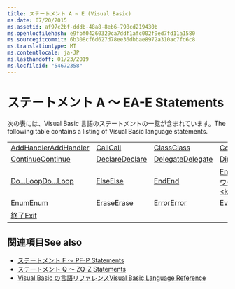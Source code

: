 ```yaml
---
title: ステートメント A ~ E (Visual Basic)
ms.date: 07/20/2015
ms.assetid: af97c2bf-dddb-48a8-8eb6-798cd219430b
ms.openlocfilehash: e9fbf04260329ca7ddf1afc002f9ed7fd11a1580
ms.sourcegitcommit: 6b308cf6d627d78ee36dbbae8972a310ac7fd6c8
ms.translationtype: MT
ms.contentlocale: ja-JP
ms.lasthandoff: 01/23/2019
ms.locfileid: "54672358"
---
```

# <a name="a-e-statements"></a><span data-ttu-id="02a78-102">ステートメント A ～ E</span><span class="sxs-lookup"><span data-stu-id="02a78-102">A-E Statements</span></span>
<span data-ttu-id="02a78-103">次の表には、Visual Basic 言語のステートメントの一覧が含まれています。</span><span class="sxs-lookup"><span data-stu-id="02a78-103">The following table contains a listing of Visual Basic language statements.</span></span>  
  
|||||  
|---|---|---|---|  
|[<span data-ttu-id="02a78-104">AddHandler</span><span class="sxs-lookup"><span data-stu-id="02a78-104">AddHandler</span></span>](../../../visual-basic/language-reference/statements/addhandler-statement.md)|[<span data-ttu-id="02a78-105">Call</span><span class="sxs-lookup"><span data-stu-id="02a78-105">Call</span></span>](../../../visual-basic/language-reference/statements/call-statement.md)|[<span data-ttu-id="02a78-106">Class</span><span class="sxs-lookup"><span data-stu-id="02a78-106">Class</span></span>](../../../visual-basic/language-reference/statements/class-statement.md)|[<span data-ttu-id="02a78-107">Const</span><span class="sxs-lookup"><span data-stu-id="02a78-107">Const</span></span>](../../../visual-basic/language-reference/statements/const-statement.md)|  
|[<span data-ttu-id="02a78-108">Continue</span><span class="sxs-lookup"><span data-stu-id="02a78-108">Continue</span></span>](../../../visual-basic/language-reference/statements/continue-statement.md)|[<span data-ttu-id="02a78-109">Declare</span><span class="sxs-lookup"><span data-stu-id="02a78-109">Declare</span></span>](../../../visual-basic/language-reference/statements/declare-statement.md)|[<span data-ttu-id="02a78-110">Delegate</span><span class="sxs-lookup"><span data-stu-id="02a78-110">Delegate</span></span>](../../../visual-basic/language-reference/statements/delegate-statement.md)|[<span data-ttu-id="02a78-111">Dim</span><span class="sxs-lookup"><span data-stu-id="02a78-111">Dim</span></span>](../../../visual-basic/language-reference/statements/dim-statement.md)|  
|[<span data-ttu-id="02a78-112">Do...Loop</span><span class="sxs-lookup"><span data-stu-id="02a78-112">Do...Loop</span></span>](../../../visual-basic/language-reference/statements/do-loop-statement.md)|[<span data-ttu-id="02a78-113">Else</span><span class="sxs-lookup"><span data-stu-id="02a78-113">Else</span></span>](../../../visual-basic/language-reference/statements/else-statement.md)|[<span data-ttu-id="02a78-114">End</span><span class="sxs-lookup"><span data-stu-id="02a78-114">End</span></span>](../../../visual-basic/language-reference/statements/end-statement.md)|[<span data-ttu-id="02a78-115">End \<キーワード></span><span class="sxs-lookup"><span data-stu-id="02a78-115">End \<keyword></span></span>](../../../visual-basic/language-reference/statements/end-keyword-statement.md)|  
|[<span data-ttu-id="02a78-116">Enum</span><span class="sxs-lookup"><span data-stu-id="02a78-116">Enum</span></span>](../../../visual-basic/language-reference/statements/enum-statement.md)|[<span data-ttu-id="02a78-117">Erase</span><span class="sxs-lookup"><span data-stu-id="02a78-117">Erase</span></span>](../../../visual-basic/language-reference/statements/erase-statement.md)|[<span data-ttu-id="02a78-118">Error</span><span class="sxs-lookup"><span data-stu-id="02a78-118">Error</span></span>](../../../visual-basic/language-reference/statements/error-statement.md)|[<span data-ttu-id="02a78-119">Event</span><span class="sxs-lookup"><span data-stu-id="02a78-119">Event</span></span>](../../../visual-basic/language-reference/statements/event-statement.md)|  
|[<span data-ttu-id="02a78-120">終了</span><span class="sxs-lookup"><span data-stu-id="02a78-120">Exit</span></span>](../../../visual-basic/language-reference/statements/exit-statement.md)||||  
  
## <a name="see-also"></a><span data-ttu-id="02a78-121">関連項目</span><span class="sxs-lookup"><span data-stu-id="02a78-121">See also</span></span>
- [<span data-ttu-id="02a78-122">ステートメント F ～ P</span><span class="sxs-lookup"><span data-stu-id="02a78-122">F-P Statements</span></span>](../../../visual-basic/language-reference/statements/f-p-statements.md)
- [<span data-ttu-id="02a78-123">ステートメント Q ～ Z</span><span class="sxs-lookup"><span data-stu-id="02a78-123">Q-Z Statements</span></span>](../../../visual-basic/language-reference/statements/q-z-statements.md)
- [<span data-ttu-id="02a78-124">Visual Basic の言語リファレンス</span><span class="sxs-lookup"><span data-stu-id="02a78-124">Visual Basic Language Reference</span></span>](../../../visual-basic/language-reference/index.md)
